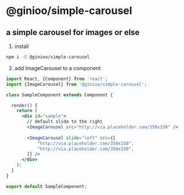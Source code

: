 # @ginioo/simple-carousel
## a simple carousel for images or else

1. install
```bash
npm i -D @ginioo/simple-carousel
```

2. add ImageCarousel to a component
```jsx
import React, {Component} from 'react';
import {ImageCarousel} from '@ginioo/simple-carousel';

class SampleComponent extends Component {

  render() {
    return (
      <div id="sample">
        // default slide to the right
        <ImageCarousel src="http://via.placeholder.com/350x150" />
        
        <ImageCarousel slide="left" src={[
            "http://via.placeholder.com/350x150",
            "http://via.placeholder.com/350x150",
        ]} />
      </div>
    );
  }
}

export default SampleComponent;
```
